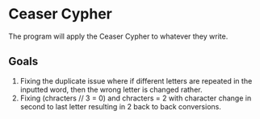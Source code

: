 # Ceaser Cypher
 The program will apply the Ceaser Cypher to whatever they write.

## Goals
1) Fixing the duplicate issue where if different letters are repeated in the inputted word, then the wrong letter is changed rather.
2) Fixing (chracters // 3 = 0) and chracters = 2 with character change in second to last letter resulting in 2 back to back conversions. 
